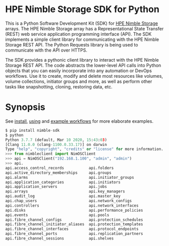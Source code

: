 # HPE Nimble Storage SDK for Python
This is a Python Software Development Kit (SDK) for [HPE Nimble Storage](http://hpe.com/storage/nimblestorage) arrays. The HPE Nimble Storage array has a Representational State Transfer (REST) web service application programming interface (API). The SDK implements a simple client library for communicating with the HPE Nimble Storage REST API. The Python Requests library is being used to communicate with the API over HTTPS.

The SDK provides a pythonic client library to interact with the HPE Nimble Storage REST API. The code abstracts the lower-level API calls into Python objects that you can easily incorporate into any automation or DevOps workflows. Use it to create, modify and delete most resources like volumes, volume collections, initiator groups and more, as well as perform other tasks like snapshotting, cloning, restoring data, etc.

# Synopsis
See [install](get_started/install/index.md), [using](get_started/using/index.md) and [example workflows](get_started/examples/index.md) for more elaborate examples.

```python
$ pip install nimble-sdk
$ python
Python 3.7.7 (default, Mar 10 2020, 15:43:03) 
[Clang 11.0.0 (clang-1100.0.33.17)] on darwin 
Type "help", "copyright", "credits" or "license" for more information. 
>>> from nimbleclient import NimOSClient 
>>> api = NimOSClient("192.168.1.100", "admin", "admin")
>>> api.
api.access_control_records           api.folders                          api.snapshot_collections
api.active_directory_memberships     api.groups                           api.snapshots
api.alarms                           api.initiator_groups                 api.software_versions
api.application_categories           api.initiators                       api.space_domains
api.application_servers              api.jobs                             api.subnets
api.arrays                           api.key_managers                     api.support
api.audit_log                        api.master_key                       api.tokens
api.chap_users                       api.network_configs                  api.user_groups
api.controllers                      api.network_interfaces               api.user_policies
api.disks                            api.performance_policies             api.users
api.events                           api.pools                            api.versions
api.fibre_channel_configs            api.protection_schedules             api.volume_collections
api.fibre_channel_initiator_aliases  api.protection_templates             api.volumes
api.fibre_channel_interfaces         api.protocol_endpoints               api.witnesses
api.fibre_channel_ports              api.replication_partners
api.fibre_channel_sessions           api.shelves
```
